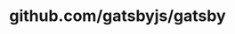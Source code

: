 ---
layout: post
title: github.com/gatsbyjs/gatsby
categories: link
tags: [انگلیسی, گیت‌هاب, برنامه‌نویسی]
---